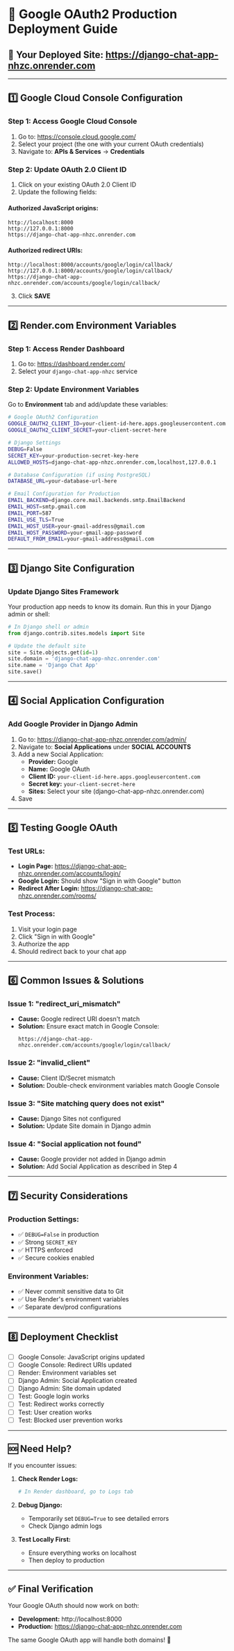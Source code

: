 # 🚀 Google OAuth2 Production Deployment Guide

## 📍 **Your Deployed Site:** https://django-chat-app-nhzc.onrender.com

---

## 1️⃣ **Google Cloud Console Configuration**

### **Step 1: Access Google Cloud Console**
1. Go to: https://console.cloud.google.com/
2. Select your project (the one with your current OAuth credentials)
3. Navigate to: **APIs & Services** → **Credentials**

### **Step 2: Update OAuth 2.0 Client ID**
1. Click on your existing OAuth 2.0 Client ID
2. Update the following fields:

#### **Authorized JavaScript origins:**
```
http://localhost:8000
http://127.0.0.1:8000
https://django-chat-app-nhzc.onrender.com
```

#### **Authorized redirect URIs:**
```
http://localhost:8000/accounts/google/login/callback/
http://127.0.0.1:8000/accounts/google/login/callback/
https://django-chat-app-nhzc.onrender.com/accounts/google/login/callback/
```

3. Click **SAVE**

---

## 2️⃣ **Render.com Environment Variables**

### **Step 1: Access Render Dashboard**
1. Go to: https://dashboard.render.com/
2. Select your `django-chat-app-nhzc` service

### **Step 2: Update Environment Variables**
Go to **Environment** tab and add/update these variables:

```bash
# Google OAuth2 Configuration
GOOGLE_OAUTH2_CLIENT_ID=your-client-id-here.apps.googleusercontent.com
GOOGLE_OAUTH2_CLIENT_SECRET=your-client-secret-here

# Django Settings
DEBUG=False
SECRET_KEY=your-production-secret-key-here
ALLOWED_HOSTS=django-chat-app-nhzc.onrender.com,localhost,127.0.0.1

# Database Configuration (if using PostgreSQL)
DATABASE_URL=your-database-url-here

# Email Configuration for Production
EMAIL_BACKEND=django.core.mail.backends.smtp.EmailBackend
EMAIL_HOST=smtp.gmail.com
EMAIL_PORT=587
EMAIL_USE_TLS=True
EMAIL_HOST_USER=your-gmail-address@gmail.com
EMAIL_HOST_PASSWORD=your-gmail-app-password
DEFAULT_FROM_EMAIL=your-gmail-address@gmail.com
```

---

## 3️⃣ **Django Site Configuration**

### **Update Django Sites Framework**
Your production app needs to know its domain. Run this in your Django admin or shell:

```python
# In Django shell or admin
from django.contrib.sites.models import Site

# Update the default site
site = Site.objects.get(id=1)
site.domain = 'django-chat-app-nhzc.onrender.com'
site.name = 'Django Chat App'
site.save()
```

---

## 4️⃣ **Social Application Configuration**

### **Add Google Provider in Django Admin**
1. Go to: https://django-chat-app-nhzc.onrender.com/admin/
2. Navigate to: **Social Applications** under **SOCIAL ACCOUNTS**
3. Add a new Social Application:
   - **Provider:** Google
   - **Name:** Google OAuth
   - **Client ID:** `your-client-id-here.apps.googleusercontent.com`
   - **Secret key:** `your-client-secret-here`
   - **Sites:** Select your site (django-chat-app-nhzc.onrender.com)
4. Save

---

## 5️⃣ **Testing Google OAuth**

### **Test URLs:**
- **Login Page:** https://django-chat-app-nhzc.onrender.com/accounts/login/
- **Google Login:** Should show "Sign in with Google" button
- **Redirect After Login:** https://django-chat-app-nhzc.onrender.com/rooms/

### **Test Process:**
1. Visit your login page
2. Click "Sign in with Google"
3. Authorize the app
4. Should redirect back to your chat app

---

## 6️⃣ **Common Issues & Solutions**

### **Issue 1: "redirect_uri_mismatch"**
- **Cause:** Google redirect URI doesn't match
- **Solution:** Ensure exact match in Google Console:
  ```
  https://django-chat-app-nhzc.onrender.com/accounts/google/login/callback/
  ```

### **Issue 2: "invalid_client"**
- **Cause:** Client ID/Secret mismatch
- **Solution:** Double-check environment variables match Google Console

### **Issue 3: "Site matching query does not exist"**
- **Cause:** Django Sites not configured
- **Solution:** Update Site domain in Django admin

### **Issue 4: "Social application not found"**
- **Cause:** Google provider not added in Django admin
- **Solution:** Add Social Application as described in Step 4

---

## 7️⃣ **Security Considerations**

### **Production Settings:**
- ✅ `DEBUG=False` in production
- ✅ Strong `SECRET_KEY`
- ✅ HTTPS enforced
- ✅ Secure cookies enabled

### **Environment Variables:**
- ✅ Never commit sensitive data to Git
- ✅ Use Render's environment variables
- ✅ Separate dev/prod configurations

---

## 8️⃣ **Deployment Checklist**

- [ ] Google Console: JavaScript origins updated
- [ ] Google Console: Redirect URIs updated  
- [ ] Render: Environment variables set
- [ ] Django Admin: Social Application created
- [ ] Django Admin: Site domain updated
- [ ] Test: Google login works
- [ ] Test: Redirect works correctly
- [ ] Test: User creation works
- [ ] Test: Blocked user prevention works

---

## 🆘 **Need Help?**

If you encounter issues:

1. **Check Render Logs:**
   ```bash
   # In Render dashboard, go to Logs tab
   ```

2. **Debug Django:**
   - Temporarily set `DEBUG=True` to see detailed errors
   - Check Django admin logs

3. **Test Locally First:**
   - Ensure everything works on localhost
   - Then deploy to production

---

## ✅ **Final Verification**

Your Google OAuth should now work on both:
- **Development:** http://localhost:8000
- **Production:** https://django-chat-app-nhzc.onrender.com

The same Google OAuth app will handle both domains! 🎉

